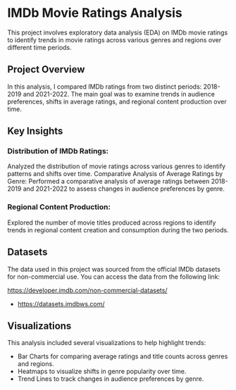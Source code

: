 # IMDb Movie Ratings Analysis
This project involves exploratory data analysis (EDA) on IMDb movie ratings to identify trends in movie ratings across various genres and regions over different time periods.

## Project Overview
In this analysis, I compared IMDb ratings from two distinct periods: 2018-2019 and 2021-2022. The main goal was to examine trends in audience preferences, shifts in average ratings, and regional content production over time.

## Key Insights
### Distribution of IMDb Ratings:
Analyzed the distribution of movie ratings across various genres to identify patterns and shifts over time.
Comparative Analysis of Average Ratings by Genre:
Performed a comparative analysis of average ratings between 2018-2019 and 2021-2022 to assess changes in audience preferences by genre.
### Regional Content Production:
Explored the number of movie titles produced across regions to identify trends in regional content creation and consumption during the two periods.

## Datasets
The data used in this project was sourced from the official IMDb datasets for non-commercial use. You can access the data from the following link:

https://developer.imdb.com/non-commercial-datasets/
 - https://datasets.imdbws.com/

## Visualizations
This analysis included several visualizations to help highlight trends:

- Bar Charts for comparing average ratings and title counts across genres and regions.
- Heatmaps to visualize shifts in genre popularity over time.
- Trend Lines to track changes in audience preferences by genre.

